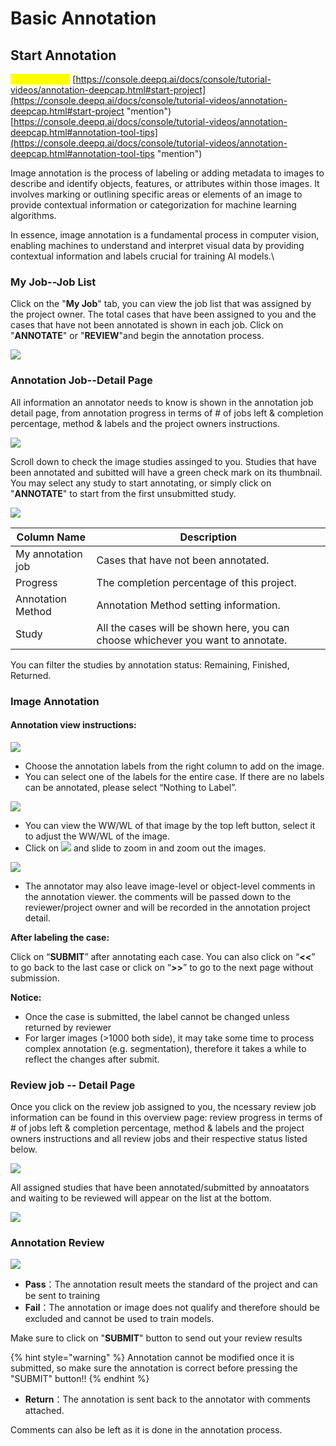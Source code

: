 # Basic Annotation

## Start Annotation <a href="#32-start-annotation" id="32-start-annotation"></a>

<mark style="color:yellow;">Tutorial Video:</mark><img src="https://console.deepq.ai/docs/console/.gitbook/assets/video-icon-small.jpg" alt="" data-size="line"> [https://console.deepq.ai/docs/console/tutorial-videos/annotation-deepcap.html#start-project](https://console.deepq.ai/docs/console/tutorial-videos/annotation-deepcap.html#start-project "mention") [https://console.deepq.ai/docs/console/tutorial-videos/annotation-deepcap.html#annotation-tool-tips](https://console.deepq.ai/docs/console/tutorial-videos/annotation-deepcap.html#annotation-tool-tips "mention")

Image annotation is the process of labeling or adding metadata to images to describe and identify objects, features, or attributes within those images. It involves marking or outlining specific areas or elements of an image to provide contextual information or categorization for machine learning algorithms.

In essence, image annotation is a fundamental process in computer vision, enabling machines to understand and interpret visual data by providing contextual information and labels crucial for training AI models.\


### My Job--Job List <a href="#my-job--job-list" id="my-job--job-list"></a>

Click on the "**My Job**" tab, you can view the job list that was assigned by the project owner. The total cases that have been assigned to you and the cases that have not been annotated is shown in each job. Click on "**ANNOTATE**" or "**REVIEW**"and begin the annotation process.

![](https://console.deepq.ai/docs/console/.gitbook/assets/con-3-2-1.png)

### Annotation Job--Detail Page <a href="#annotation-job--detail-page" id="annotation-job--detail-page"></a>

All information an annotator needs to know is shown in the annotation job detail page, from annotation progress in terms of # of jobs left & completion percentage, method & labels and the project owners instructions.

![](https://console.deepq.ai/docs/console/.gitbook/assets/con-3-2-2.png)

Scroll down to check the image studies assinged to you. Studies that have been annotated and subitted will have a green check mark on its thumbnail. You may select any study to start annotating, or simply click on "**ANNOTATE**" to start from the first unsubmitted study.

![](https://console.deepq.ai/docs/console/.gitbook/assets/con-3-2-3.png)

| Column Name       | Description                                                                      |
| ----------------- | -------------------------------------------------------------------------------- |
| My annotation job | Cases that have not been annotated.                                              |
| Progress          | The completion percentage of this project.                                       |
| Annotation Method | Annotation Method setting information.                                           |
| Study             | All the cases will be shown here, you can choose whichever you want to annotate. |

You can filter the studies by annotation status: Remaining, Finished, Returned.

### Image Annotation <a href="#image-annotation" id="image-annotation"></a>

#### Annotation view instructions: <a href="#annotation-view-instructions" id="annotation-view-instructions"></a>

![](https://console.deepq.ai/docs/console/.gitbook/assets/con-3-2-4.png)

* Choose the annotation labels from the right column to add on the image.
* You can select one of the labels for the entire case. If there are no labels can be annotated, please select “Nothing to Label”.

![](https://console.deepq.ai/docs/console/.gitbook/assets/con-3-2-5.png)

* You can view the WW/WL of that image by the top left button, select it to adjust the WW/WL of the image.
* Click on ![](https://console.deepq.ai/docs/console/.gitbook/assets/con-icon-6.png) and slide to zoom in and zoom out the images.

![](https://console.deepq.ai/docs/console/.gitbook/assets/con-3-2-6.png)

* The annotator may also leave image-level or object-level comments in the annotation viewer. the comments will be passed down to the reviewer/project owner and will be recorded in the annotation project detail.

**After labeling the case:**

Click on “**SUBMIT**” after annotating each case. You can also click on “**<<**” to go back to the last case or click on “**>>**” to go to the next page without submission.

**Notice:**

* Once the case is submitted, the label cannot be changed unless returned by reviewer
* For larger images (>1000 both side), it may take some time to process complex annotation (e.g. segmentation), therefore it takes a while to reflect the changes after submit.

### Review job -- Detail Page <a href="#review-job----detail-page" id="review-job----detail-page"></a>

Once you click on the review job assigned to you, the ncessary review job information can be found in this overview page: review progress in terms of # of jobs left & completion percentage, method & labels and the project owners instructions and all review jobs and their respective status listed below.

![](https://console.deepq.ai/docs/console/.gitbook/assets/con-3-2-7.png)

All assigned studies that have been annotated/submitted by annoatators and waiting to be reviewed will appear on the list at the bottom.

![](https://console.deepq.ai/docs/console/.gitbook/assets/con-3-2-8.png)

### Annotation Review <a href="#annotation-review" id="annotation-review"></a>

![](https://console.deepq.ai/docs/console/.gitbook/assets/con-3-2-9.png)

* **Pass**：The annotation result meets the standard of the project and can be sent to training
* **Fail**：The annotation or image does not qualify and therefore should be excluded and cannot be used to train models.

Make sure to click on "**SUBMIT**" button to send out your review results

{% hint style="warning" %}
Annotation cannot be modified once it is submitted, so make sure the annotation is correct before pressing the "SUBMIT" button!!
{% endhint %}



* **Return**：The annotation is sent back to the annotator with comments attached.

Comments can also be left as it is done in the annotation process.
